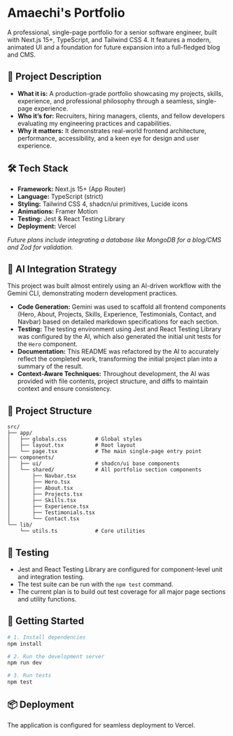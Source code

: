 # Amaechi's Portfolio

A professional, single-page portfolio for a senior software engineer, built with Next.js 15+, TypeScript, and Tailwind CSS 4. It features a modern, animated UI and a foundation for future expansion into a full-fledged blog and CMS.

## 🎯 Project Description

- **What it is:** A production-grade portfolio showcasing my projects, skills, experience, and professional philosophy through a seamless, single-page experience.
- **Who it’s for:** Recruiters, hiring managers, clients, and fellow developers evaluating my engineering practices and capabilities.
- **Why it matters:** It demonstrates real-world frontend architecture, performance, accessibility, and a keen eye for design and user experience.

## 🛠️ Tech Stack

- **Framework:** Next.js 15+ (App Router)
- **Language:** TypeScript (strict)
- **Styling:** Tailwind CSS 4, shadcn/ui primitives, Lucide icons
- **Animations:** Framer Motion
- **Testing:** Jest & React Testing Library
- **Deployment:** Vercel

_Future plans include integrating a database like MongoDB for a blog/CMS and Zod for validation._

## 🧠 AI Integration Strategy

This project was built almost entirely using an AI-driven workflow with the Gemini CLI, demonstrating modern development practices.

- **Code Generation:** Gemini was used to scaffold all frontend components (Hero, About, Projects, Skills, Experience, Testimonials, Contact, and Navbar) based on detailed markdown specifications for each section.
- **Testing:** The testing environment using Jest and React Testing Library was configured by the AI, which also generated the initial unit tests for the `Hero` component.
- **Documentation:** This README was refactored by the AI to accurately reflect the completed work, transforming the initial project plan into a summary of the result.
- **Context-Aware Techniques:** Throughout development, the AI was provided with file contents, project structure, and diffs to maintain context and ensure consistency.

## 📁 Project Structure

```
src/
├── app/
│   ├── globals.css         # Global styles
│   ├── layout.tsx          # Root layout
│   └── page.tsx            # The main single-page entry point
├── components/
│   ├── ui/                 # shadcn/ui base components
│   └── shared/             # All portfolio section components
│       ├── Navbar.tsx
│       ├── Hero.tsx
│       ├── About.tsx
│       ├── Projects.tsx
│       ├── Skills.tsx
│       ├── Experience.tsx
│       ├── Testimonials.tsx
│       └── Contact.tsx
└── lib/
    └── utils.ts            # Core utilities
```

## 🧪 Testing

- Jest and React Testing Library are configured for component-level unit and integration testing.
- The test suite can be run with the `npm test` command.
- The current plan is to build out test coverage for all major page sections and utility functions.

## 🚀 Getting Started

```bash
# 1. Install dependencies
npm install

# 2. Run the development server
npm run dev

# 3. Run tests
npm test
```

## 📦 Deployment

The application is configured for seamless deployment to Vercel.